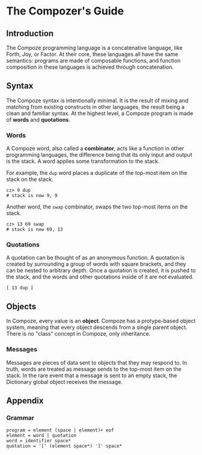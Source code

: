 The Compozer's Guide
====================

Introduction
------------

The Compoze programming language is a concatenative language, like Forth, Joy, or Factor. At their core, these languages all have the same semantics: programs are made of composable functions, and function composition in these languages is achieved through concatenation.

Syntax
------

The Compoze syntax is intentionally minimal. It is the result of mixing and matching from existing constructs in other languages, the result being a clean and familiar syntax. At the highest level, a Compoze program is made of **words** and **quotations**.

### Words

A Compoze word, also called a **combinator**, acts like a function in other programming languages, the difference being that its only input and output is the stack. A word applies some transformation to the stack.

For example, the `dup` word places a duplicate of the top-most item on the stack on the stack.

    cz> 9 dup
    # stack is now 9, 9

Another word, the `swap` combinator, swaps the two top-most items on the stack.

    cz> 13 69 swap
    # stack is now 69, 13

### Quotations

A quotation can be thought of as an anonymous function. A quotation is created by surrounding a group of words with square brackets, and they can be nested to arbitrary depth. Once a quotation is created, it is pushed to the stack, and the words and other quotations inside of it are not evaluated.

    [ 13 dup ]

Objects
-------

In Compoze, every value is an **object**. Compoze has a protype-based object system, meaning that every object descends from a single parent object. There is no "class" concept in Compoze, only inheritance.

### Messages

Messages are pieces of data sent to objects that they may respond to.  In truth, words are treated as message sends to the top-most item on the stack. In the rare event that a message is sent to an empty stack, the Dictionary global object receives the message.

Appendix
--------

### Grammar

    program = element (space | element)+ eof
    element = word | quotation
    word = identifier space*
    quotation = '[' (element space*) ']' space*

